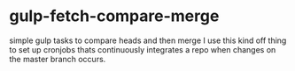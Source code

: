 # gulp-fetch-compare-merge
simple gulp tasks to compare heads and then merge I use this kind off thing to set up cronjobs thats continuously integrates a repo when changes on the master branch occurs.
